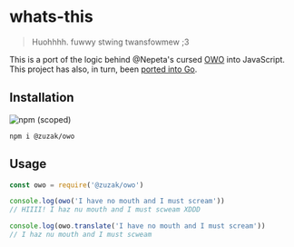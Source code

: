 # whats-this
> Huohhhh. fuwwy stwing twansfowmew ;3

This is a port of the logic behind @Nepeta's cursed [OWO](https://github.com/Nepeta/OwO) into JavaScript.
This project has also, in turn, been [ported into Go](https://github.com/mnlwldr/owo).

## Installation
![npm (scoped)](https://img.shields.io/npm/v/@zuzak/owo.svg)
```
npm i @zuzak/owo
```

## Usage
```js
const owo = require('@zuzak/owo')

console.log(owo('I have no mouth and I must scream'))
// HIIII! I haz nu mouth and I must scweam XDDD

console.log(owo.translate('I have no mouth and I must scream'))
// I haz nu mouth and I must scweam
```
